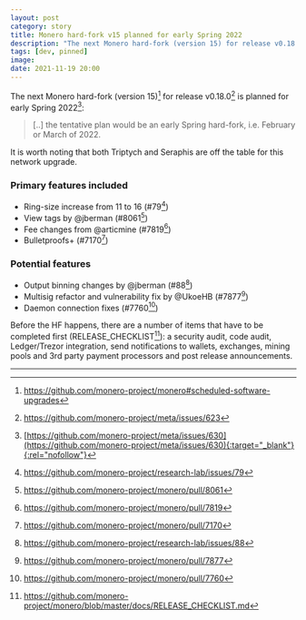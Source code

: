 ```yaml
---
layout: post
category: story
title: Monero hard-fork v15 planned for early Spring 2022
description: "The next Monero hard-fork (version 15) for release v0.18.0 is planned for early Spring 2022."
tags: [dev, pinned]
image: 
date: 2021-11-19 20:00
---
```


The next Monero hard-fork (version 15)[^1] for release v0.18.0[^2] is planned for early Spring 2022[^3]:

> [..] the tentative plan would be an early Spring hard-fork, i.e. February or March of 2022.

It is worth noting that both Triptych and Seraphis are off the table for this network upgrade.

### Primary features included

- Ring-size increase from 11 to 16 (#79[^4])
- View tags by @jberman (#8061[^5])
- Fee changes from @articmine (#7819[^6])
- Bulletproofs+ (#7170[^7])

### Potential features

- Output binning changes by @jberman (#88[^8])
- Multisig refactor and vulnerability fix by @UkoeHB (#7877[^9])
- Daemon connection fixes (#7760[^10])

Before the HF happens, there are a number of items that have to be completed first (RELEASE_CHECKLIST[^11]): a security audit, code audit, Ledger/Trezor integration, send notifications to wallets, exchanges, mining pools and 3rd party payment processors and post release announcements.

---

[^1]: https://github.com/monero-project/monero#scheduled-software-upgrades
[^2]: https://github.com/monero-project/meta/issues/623
[^3]: [https://github.com/monero-project/meta/issues/630](https://github.com/monero-project/meta/issues/630){:target="_blank"}{:rel="nofollow"}
[^4]: https://github.com/monero-project/research-lab/issues/79
[^5]: https://github.com/monero-project/monero/pull/8061
[^6]: https://github.com/monero-project/monero/pull/7819
[^7]: https://github.com/monero-project/monero/pull/7170
[^8]: https://github.com/monero-project/research-lab/issues/88
[^9]: https://github.com/monero-project/monero/pull/7877
[^10]: https://github.com/monero-project/monero/pull/7760
[^11]: https://github.com/monero-project/monero/blob/master/docs/RELEASE_CHECKLIST.md
